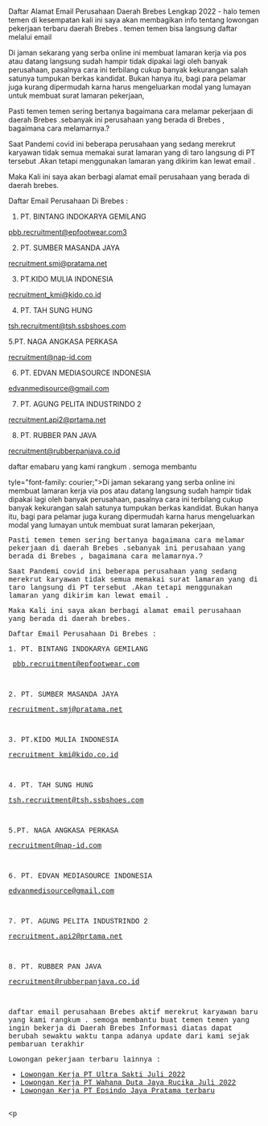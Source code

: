#
Daftar Alamat Email Perusahaan Daerah Brebes Lengkap 2022 - halo temen temen di kesempatan kali ini saya akan membagikan info tentang lowongan pekerjaan terbaru daerah Brebes . temen temen bisa langsung daftar melalui email 

Di jaman sekarang yang serba online ini membuat lamaran kerja via pos atau datang langsung sudah hampir tidak dipakai lagi oleh banyak perusahaan, pasalnya cara ini terbilang cukup banyak kekurangan salah satunya tumpukan berkas kandidat. Bukan hanya itu, bagi para pelamar juga kurang dipermudah karna harus mengeluarkan modal yang lumayan untuk membuat surat lamaran pekerjaan, 

Pasti temen temen sering bertanya bagaimana cara melamar pekerjaan di daerah Brebes .sebanyak ini perusahaan yang berada di Brebes , bagaimana cara melamarnya.?

Saat Pandemi covid ini beberapa perusahaan yang sedang merekrut karyawan tidak semua memakai surat lamaran yang di taro langsung di PT tersebut .Akan tetapi menggunakan lamaran yang dikirim kan lewat email .

Maka Kali ini saya akan berbagi alamat email perusahaan yang berada di daerah brebes.

Daftar Email Perusahaan Di Brebes :

1. PT. BINTANG INDOKARYA GEMILANG

 pbb.recruitment@epfootwear.com3
 

2. PT. SUMBER MASANDA JAYA

recruitment.smj@pratama.net

 

3. PT.KIDO MULIA INDONESIA

recruitment_kmi@kido.co.id

 

4. PT. TAH SUNG HUNG

tsh.recruitment@tsh.ssbshoes.com

 

5.PT. NAGA ANGKASA PERKASA

recruitment@nap-id.com

 

6. PT. EDVAN MEDIASOURCE INDONESIA

edvanmedisource@gmail.com

 

7. PT. AGUNG PELITA INDUSTRINDO 2

recruitment.api2@prtama.net

 

8. PT. RUBBER PAN JAVA

recruitment@rubberpanjava.co.id

daftar emabaru yang kami rangkum . semoga membantu 



tyle="font-family: courier;">Di jaman sekarang yang serba online ini membuat lamaran kerja via pos atau datang langsung sudah hampir tidak dipakai lagi oleh banyak perusahaan, pasalnya cara ini terbilang cukup banyak kekurangan salah satunya  tumpukan berkas kandidat. Bukan hanya itu, bagi para pelamar juga kurang dipermudah karna harus mengeluarkan modal yang lumayan untuk membuat surat lamaran pekerjaan,&nbsp;</span></p><p><span style="font-family: courier;">Pasti temen temen sering  bertanya bagaimana cara melamar pekerjaan di daerah Brebes .sebanyak ini perusahaan yang berada di Brebes , bagaimana cara melamarnya.?</span></p><p><span style="font-family: courier;">Saat Pandemi covid ini beberapa perusahaan yang sedang merekrut karyawan tidak semua memakai surat lamaran yang di taro langsung di PT tersebut .Akan tetapi menggunakan lamaran yang dikirim kan lewat email .</span></p><p><span style="font-family: courier;">Maka Kali ini saya akan berbagi alamat email perusahaan yang berada di daerah brebes.</span></p><p><span style="font-family: courier;">Daftar Email Perusahaan Di Brebes :</span></p><p><span style="font-family: courier;">1. PT. BINTANG INDOKARYA GEMILANG</span></p><p><span style="font-family: courier;">&nbsp;<a href="mailto:pbb.recruitment@epfootwear.com">pbb.recruitment@epfootwear.com</a></span></p><p><span style="font-family: courier;">&nbsp;</span></p><p><span style="font-family: courier;">2. PT. SUMBER MASANDA JAYA</span></p><p><span style="font-family: courier;"><a href="mailto:recruitment.smj@pratama.net">recruitment.smj@pratama.net</a></span></p><p><span style="font-family: courier;">&nbsp;</span></p><p><span style="font-family: courier;">3. PT.KIDO MULIA INDONESIA</span></p><p><span style="font-family: courier;"><a href="mailto:recruitment_kmi@kido.co.id">recruitment_kmi@kido.co.id</a></span></p><p><span style="font-family: courier;">&nbsp;</span></p><p><span style="font-family: courier;">4. PT. TAH SUNG HUNG</span></p><p><span style="font-family: courier;"><a href="mailto:tsh.recruitment@tsh.ssbshoes.com">tsh.recruitment@tsh.ssbshoes.com</a></span></p><p><span style="font-family: courier;">&nbsp;</span></p><p><span style="font-family: courier;">5.PT. NAGA ANGKASA PERKASA</span></p><p><span style="font-family: courier;"><a href="mailto:recruitment@nap-id.com">recruitment@nap-id.com</a></span></p><p><span style="font-family: courier;">&nbsp;</span></p><p><span style="font-family: courier;">6. PT. EDVAN MEDIASOURCE INDONESIA</span></p><p><span style="font-family: courier;"><a href="mailto:edvanmedisource@gmail.com">edvanmedisource@gmail.com</a></span></p><p><span style="font-family: courier;">&nbsp;</span></p><p><span style="font-family: courier;">7. PT. AGUNG PELITA INDUSTRINDO 2</span></p><p><span style="font-family: courier;"><a href="mailto:recruitment.api2@prtama.net">recruitment.api2@prtama.net</a></span></p><p><span style="font-family: courier;">&nbsp;</span></p><p><span style="font-family: courier;">8. PT. RUBBER PAN JAVA</span></p><p><span style="font-family: courier;"><a href="mailto:recruitment@rubberpanjava.co.id">recruitment@rubberpanjava.co.id</a></span></p><p><span style="font-family: courier;"><br /></span></p><p><span style="font-family: courier;">daftar email perusahaan Brebes aktif merekrut karyawan baru yang kami rangkum . semoga membantu buat temen temen yang ingin bekerja di Daerah Brebes Informasi diatas dapat berubah sewaktu waktu tanpa adanya update dari kami sejak pembaruan terakhir</span></p><span style="font-family: courier;">

Lowongan pekerjaan terbaru lainnya :</span><div><ul style="text-align: left;"><li><span style="font-family: courier;"><a href="https://www.infopencaker.xyz/2022/07/lowongan-kerja-pt-ultra-sakti-juli-2022.html">Lowongan Kerja PT Ultra Sakti Juli 2022</a></span></li><li><span style="font-family: courier;"><a href="https://www.infopencaker.xyz/2022/07/lowongan-kerja-pt-wahana-duta-jaya.html">Lowongan Kerja PT Wahana Duta Jaya Rucika Juli 2022</a>&nbsp;</span></li><li><span style="font-family: courier;"><a href="https://www.infopencaker.xyz/2022/07/lowongan-kerja-pt-epsindo-jaya-pratama.html">Lowongan Kerja PT Epsindo Jaya Pratama terbaru </a></span></li></ul></div><div><br /></div><p
